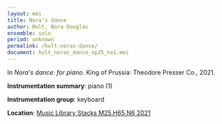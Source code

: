```yaml
---
layout: mei
title: Nora's dance
author: Holt, Nora Douglas
ensemble: solo
period: unknown
permalink: /holt-noras-dance/
document: holt_noras_dance_op25_no1.mei
---
```


In *Nora's dance: for piano.* King of Prussia: Theodore Presser Co., 2021.

**Instrumentation summary**: piano (1)

**Instrumentation group**: keyboard

**Location**: <a href="https://tufts.primo.exlibrisgroup.com/permalink/01TUN_INST/1kc9gia/alma991018232035003851" target="_blank">Music Library Stacks M25.H65 N6 2021</a>
